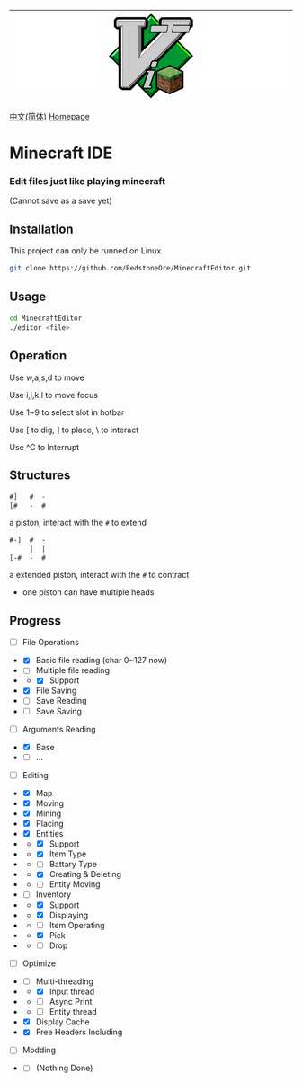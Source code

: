 |![Empty Image](docs/empty.png)|![Minecraft IDE](MinecraftIDE.png)|![Empty Image](docs/empty.png)|
|-|-|-|

[中文(简体)](docs/README.zh_cn.md) [Homepage](.)

# Minecraft IDE
### Edit files just like playing minecraft
\(Cannot save as a save yet\)

## Installation
This project can only be runned on Linux
```sh
git clone https://github.com/RedstoneOre/MinecraftEditor.git

```

## Usage
```sh
cd MinecraftEditor
./editor <file>
```

## Operation

Use w,a,s,d to move

Use i,j,k,l to move focus

Use 1~9 to select slot in hotbar

Use \[ to dig, \] to place, \\ to interact

Use ^C to Interrupt

## Structures

```
#]   #  -
[#   -  #
```
a piston, interact with the `#` to extend
```
#-]  #  -
     |  |
[-#  -  #
```
a extended piston, interact with the `#` to contract
+ one piston can have multiple heads

## Progress

- [ ] File Operations
- - [x] Basic file reading (char 0~127 now)
- - [ ] Multiple file reading
- - - [x] Support
- - [x] File Saving
- - [ ] Save Reading
- - [ ] Save Saving
- [ ] Arguments Reading
- - [x] Base
- - [ ] ...
- [ ] Editing
- - [x] Map
- - [x] Moving
- - [x] Mining
- - [x] Placing
- - [x] Entities
- - - [x] Support
- - - [x] Item Type
- - - [ ] Battary Type
- - - [x] Creating & Deleting
- - - [ ] Entity Moving
- - [ ] Inventory
- - - [x] Support
- - - [x] Displaying
- - - [ ] Item Operating
- - - [x] Pick
- - - [ ] Drop
- [ ] Optimize
- - [ ] Multi-threading
- - - [x] Input thread
- - - [ ] Async Print
- - - [ ] Entity thread
- - [x] Display Cache
- - [x] Free Headers Including
- [ ] Modding
- - [ ] \(Nothing Done\)
